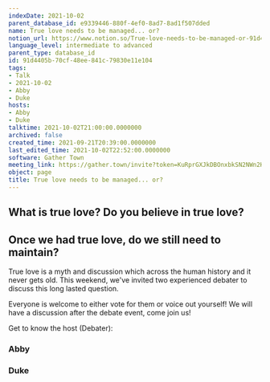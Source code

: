 ```yaml
---
indexDate: 2021-10-02
parent_database_id: e9339446-880f-4ef0-8ad7-8ad1f507dded
name: True love needs to be managed... or?
notion_url: https://www.notion.so/True-love-needs-to-be-managed-or-91d4405b70cf48ee841c79830e11e104
language_level: intermediate to advanced
parent_type: database_id
id: 91d4405b-70cf-48ee-841c-79830e11e104
tags:
- Talk
- 2021-10-02
- Abby
- Duke
hosts:
- Abby
- Duke
talktime: 2021-10-02T21:00:00.0000000
archived: false
created_time: 2021-09-21T20:39:00.0000000
last_edited_time: 2021-10-02T22:52:00.0000000
software: Gather Town
meeting_link: https://gather.town/invite?token=KuRprGXJkDBOnxbkSN2NWn2HuHjwl9GJ
object: page
title: True love needs to be managed... or?
---
```



## What is true love? Do you believe in true love? 
## Once we had true love, do we still need to maintain?

True love is a myth and discussion which across the human history and it never gets old. This weekend, we've invited two experienced debater to discuss this long lasted question.

Everyone is welcome to either vote for them or voice out yourself! We will have a discussion after the debate event, come join us!

Get to know the host (Debater):
### Abby
### Duke





